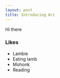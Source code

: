 ```yaml
---
layout: post
title: Introducing Ari
---
```


Hi there

### Likes

* Lambie
* Eating lamb
* Mohonk
* Reading